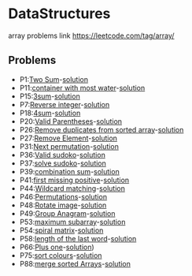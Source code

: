# DataStructures
array problems link https://leetcode.com/tag/array/



## Problems
* P1:[Two Sum](Arrays-md/P1.md)-[solution](Arrays/P1.py)
* P11:[container with most water](Arrays-md/P11.md)-[solution](Arrays/P11.py)
* P15:[3sum](Arrays-md/P15.md)-[solution](Arrays/P15.py)
* P7:[Reverse integer](Arrays-md/P7.md)-[solution](Arrays/P7.py)
* P18:[4sum](Arrays-md/P18.md)-[solution](Arrays/P18.py)
* P20:[Valid Parentheses](Arrays-md/P20.md)-[solution](Arrays/P20.py)
* P26:[Remove duplicates from sorted array](Arrays-md/P26.md)-[solution](Arrays/P26.py)
* P27:[Remove Element](Arrays-md/P27.md)-[solution](Arrays/P27.py)
* P31:[Next permutation](Arrays-md/P31.md)-[solution](Arrays/P31.py)
* P36:[Valid sudoko](Arrays-md/P36.md)-[solution](Arrays/P36.py)
* P37:[solve sudoko](Arrays-md/P37.md)-[solution](Arrays/P37.py)
* P39:[combination sum](Arrays-md/P39.md)-[solution](Arrays/P39.py)
* P41:[first missing positive](Arrays-md/P41.md)-[solution](Arrays/P41.py)
* P44:[Wildcard matching](Arrays-md/P44.md)-[solution](Arrays/P44.py)
* P46:[Permutations](Arrays-md/P46.md)-[solution](Arrays/P44.py)
* P48:[Rotate image](Arrays-md/P48.md)-[solution](Arrays/P48.py)
* P49:[Group Anagram](Arrays-md/P49.md)-[solution](Arrays/P49.py)
* P53:[maximum subarray](Arrays-md/P53.md)-[solution](Arrays/P53.py)
* P54:[spiral matrix](Arrays-md/P54.md)-[solution](Arrays/P54.py)
* P58:[length of the last word](Arrays-md/P58.md)-[solution](Arrays/P58.py)
* P66:[Plus one](Arrays-md/P66.md)-[solution](Arrays/P66.py))
* P75:[sort colours](Arrays-md/P75.md)-[solution](Arrays/P75.py)
* P88:[merge sorted Arrays](Arrays-md/P88.md)-[solution](Arrays/P88.py)